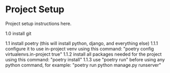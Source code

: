 Project Setup
==============

Project setup instructions here.

1.0 install git

1.1 install poetry (this will install python, django, and everything else)
    1.1.1 configure it to use in-project venv using this command: "poetry config virtualenvs.in-project true"
    1.1.2 install all packages needed for the project using this command: "poetry install"
    1.1.3 use "poetry run" before using any python command, for example: "poetry run python manage.py runserver"